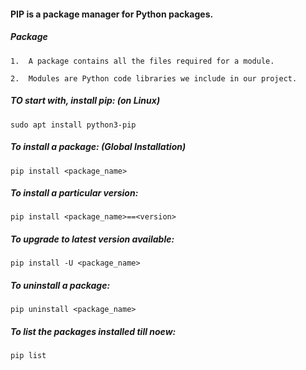 #### PIP is a package manager for Python packages.

##### Package

    1.  A package contains all the files required for a module.

    2.  Modules are Python code libraries we include in our project.

##### TO start with, install pip: (on Linux)

    sudo apt install python3-pip

##### To install a package: (Global Installation)

    pip install <package_name>

##### To install a particular version:

    pip install <package_name>==<version>

##### To upgrade to latest version available:

    pip install -U <package_name>

##### To uninstall a package:

    pip uninstall <package_name>

##### To list the packages installed till noew:

    pip list